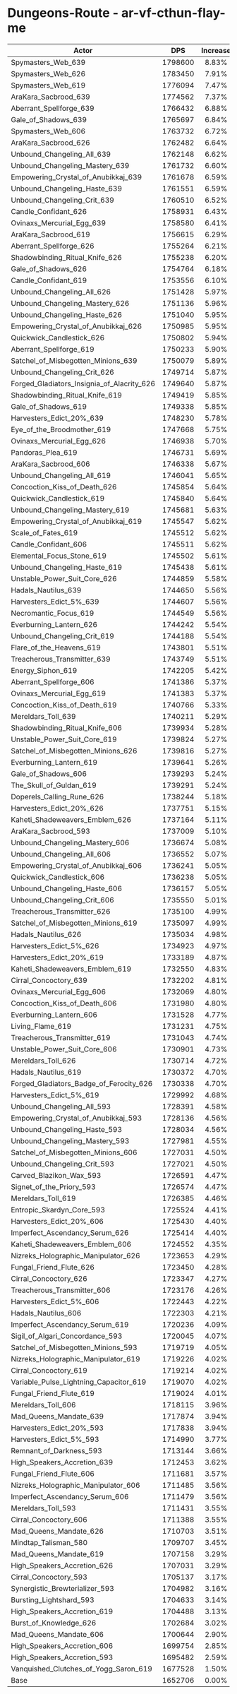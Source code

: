 # Dungeons-Route - ar-vf-cthun-flay-me
| Actor | DPS | Increase |
|---|:---:|:---:|
|Spymasters_Web_639|1798600|8.83%|
|Spymasters_Web_626|1783450|7.91%|
|Spymasters_Web_619|1776094|7.47%|
|AraKara_Sacbrood_639|1774562|7.37%|
|Aberrant_Spellforge_639|1766432|6.88%|
|Gale_of_Shadows_639|1765697|6.84%|
|Spymasters_Web_606|1763732|6.72%|
|AraKara_Sacbrood_626|1762482|6.64%|
|Unbound_Changeling_All_639|1762148|6.62%|
|Unbound_Changeling_Mastery_639|1761732|6.60%|
|Empowering_Crystal_of_Anubikkaj_639|1761678|6.59%|
|Unbound_Changeling_Haste_639|1761551|6.59%|
|Unbound_Changeling_Crit_639|1760510|6.52%|
|Candle_Confidant_626|1758931|6.43%|
|Ovinaxs_Mercurial_Egg_639|1758580|6.41%|
|AraKara_Sacbrood_619|1756615|6.29%|
|Aberrant_Spellforge_626|1755264|6.21%|
|Shadowbinding_Ritual_Knife_626|1755238|6.20%|
|Gale_of_Shadows_626|1754764|6.18%|
|Candle_Confidant_619|1753556|6.10%|
|Unbound_Changeling_All_626|1751428|5.97%|
|Unbound_Changeling_Mastery_626|1751136|5.96%|
|Unbound_Changeling_Haste_626|1751040|5.95%|
|Empowering_Crystal_of_Anubikkaj_626|1750985|5.95%|
|Quickwick_Candlestick_626|1750802|5.94%|
|Aberrant_Spellforge_619|1750233|5.90%|
|Satchel_of_Misbegotten_Minions_639|1750079|5.89%|
|Unbound_Changeling_Crit_626|1749714|5.87%|
|Forged_Gladiators_Insignia_of_Alacrity_626|1749640|5.87%|
|Shadowbinding_Ritual_Knife_619|1749419|5.85%|
|Gale_of_Shadows_619|1749338|5.85%|
|Harvesters_Edict_20%_639|1748230|5.78%|
|Eye_of_the_Broodmother_619|1747668|5.75%|
|Ovinaxs_Mercurial_Egg_626|1746938|5.70%|
|Pandoras_Plea_619|1746731|5.69%|
|AraKara_Sacbrood_606|1746338|5.67%|
|Unbound_Changeling_All_619|1746041|5.65%|
|Concoction_Kiss_of_Death_626|1745854|5.64%|
|Quickwick_Candlestick_619|1745840|5.64%|
|Unbound_Changeling_Mastery_619|1745681|5.63%|
|Empowering_Crystal_of_Anubikkaj_619|1745547|5.62%|
|Scale_of_Fates_619|1745512|5.62%|
|Candle_Confidant_606|1745511|5.62%|
|Elemental_Focus_Stone_619|1745502|5.61%|
|Unbound_Changeling_Haste_619|1745438|5.61%|
|Unstable_Power_Suit_Core_626|1744859|5.58%|
|Hadals_Nautilus_639|1744650|5.56%|
|Harvesters_Edict_5%_639|1744607|5.56%|
|Necromantic_Focus_619|1744549|5.56%|
|Everburning_Lantern_626|1744242|5.54%|
|Unbound_Changeling_Crit_619|1744188|5.54%|
|Flare_of_the_Heavens_619|1743801|5.51%|
|Treacherous_Transmitter_639|1743749|5.51%|
|Energy_Siphon_619|1742205|5.42%|
|Aberrant_Spellforge_606|1741386|5.37%|
|Ovinaxs_Mercurial_Egg_619|1741383|5.37%|
|Concoction_Kiss_of_Death_619|1740766|5.33%|
|Mereldars_Toll_639|1740211|5.29%|
|Shadowbinding_Ritual_Knife_606|1739934|5.28%|
|Unstable_Power_Suit_Core_619|1739824|5.27%|
|Satchel_of_Misbegotten_Minions_626|1739816|5.27%|
|Everburning_Lantern_619|1739641|5.26%|
|Gale_of_Shadows_606|1739293|5.24%|
|The_Skull_of_Guldan_619|1739291|5.24%|
|Doperels_Calling_Rune_626|1738244|5.18%|
|Harvesters_Edict_20%_626|1737751|5.15%|
|Kaheti_Shadeweavers_Emblem_626|1737164|5.11%|
|AraKara_Sacbrood_593|1737009|5.10%|
|Unbound_Changeling_Mastery_606|1736674|5.08%|
|Unbound_Changeling_All_606|1736552|5.07%|
|Empowering_Crystal_of_Anubikkaj_606|1736241|5.05%|
|Quickwick_Candlestick_606|1736238|5.05%|
|Unbound_Changeling_Haste_606|1736157|5.05%|
|Unbound_Changeling_Crit_606|1735550|5.01%|
|Treacherous_Transmitter_626|1735100|4.99%|
|Satchel_of_Misbegotten_Minions_619|1735097|4.99%|
|Hadals_Nautilus_626|1735034|4.98%|
|Harvesters_Edict_5%_626|1734923|4.97%|
|Harvesters_Edict_20%_619|1733189|4.87%|
|Kaheti_Shadeweavers_Emblem_619|1732550|4.83%|
|Cirral_Concoctory_639|1732202|4.81%|
|Ovinaxs_Mercurial_Egg_606|1732069|4.80%|
|Concoction_Kiss_of_Death_606|1731980|4.80%|
|Everburning_Lantern_606|1731528|4.77%|
|Living_Flame_619|1731231|4.75%|
|Treacherous_Transmitter_619|1731043|4.74%|
|Unstable_Power_Suit_Core_606|1730901|4.73%|
|Mereldars_Toll_626|1730714|4.72%|
|Hadals_Nautilus_619|1730372|4.70%|
|Forged_Gladiators_Badge_of_Ferocity_626|1730338|4.70%|
|Harvesters_Edict_5%_619|1729992|4.68%|
|Unbound_Changeling_All_593|1728391|4.58%|
|Empowering_Crystal_of_Anubikkaj_593|1728136|4.56%|
|Unbound_Changeling_Haste_593|1728034|4.56%|
|Unbound_Changeling_Mastery_593|1727981|4.55%|
|Satchel_of_Misbegotten_Minions_606|1727031|4.50%|
|Unbound_Changeling_Crit_593|1727021|4.50%|
|Carved_Blazikon_Wax_593|1726591|4.47%|
|Signet_of_the_Priory_593|1726574|4.47%|
|Mereldars_Toll_619|1726385|4.46%|
|Entropic_Skardyn_Core_593|1725524|4.41%|
|Harvesters_Edict_20%_606|1725430|4.40%|
|Imperfect_Ascendancy_Serum_626|1725414|4.40%|
|Kaheti_Shadeweavers_Emblem_606|1724552|4.35%|
|Nizreks_Holographic_Manipulator_626|1723653|4.29%|
|Fungal_Friend_Flute_626|1723450|4.28%|
|Cirral_Concoctory_626|1723347|4.27%|
|Treacherous_Transmitter_606|1723176|4.26%|
|Harvesters_Edict_5%_606|1722443|4.22%|
|Hadals_Nautilus_606|1722303|4.21%|
|Imperfect_Ascendancy_Serum_619|1720236|4.09%|
|Sigil_of_Algari_Concordance_593|1720045|4.07%|
|Satchel_of_Misbegotten_Minions_593|1719719|4.05%|
|Nizreks_Holographic_Manipulator_619|1719226|4.02%|
|Cirral_Concoctory_619|1719214|4.02%|
|Variable_Pulse_Lightning_Capacitor_619|1719070|4.02%|
|Fungal_Friend_Flute_619|1719024|4.01%|
|Mereldars_Toll_606|1718115|3.96%|
|Mad_Queens_Mandate_639|1717874|3.94%|
|Harvesters_Edict_20%_593|1717838|3.94%|
|Harvesters_Edict_5%_593|1714990|3.77%|
|Remnant_of_Darkness_593|1713144|3.66%|
|High_Speakers_Accretion_639|1712453|3.62%|
|Fungal_Friend_Flute_606|1711681|3.57%|
|Nizreks_Holographic_Manipulator_606|1711485|3.56%|
|Imperfect_Ascendancy_Serum_606|1711479|3.56%|
|Mereldars_Toll_593|1711431|3.55%|
|Cirral_Concoctory_606|1711388|3.55%|
|Mad_Queens_Mandate_626|1710703|3.51%|
|Mindtap_Talisman_580|1709707|3.45%|
|Mad_Queens_Mandate_619|1707158|3.29%|
|High_Speakers_Accretion_626|1707031|3.29%|
|Cirral_Concoctory_593|1705137|3.17%|
|Synergistic_Brewterializer_593|1704982|3.16%|
|Bursting_Lightshard_593|1704633|3.14%|
|High_Speakers_Accretion_619|1704488|3.13%|
|Burst_of_Knowledge_626|1702684|3.02%|
|Mad_Queens_Mandate_606|1700644|2.90%|
|High_Speakers_Accretion_606|1699754|2.85%|
|High_Speakers_Accretion_593|1695482|2.59%|
|Vanquished_Clutches_of_Yogg_Saron_619|1677528|1.50%|
|Base|1652706|0.00%|
